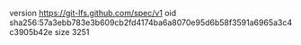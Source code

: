 version https://git-lfs.github.com/spec/v1
oid sha256:57a3ebb783e3b609cb2fd4174ba6a8070e95d6b58f3591a6965a3c4c3905b42e
size 3251
